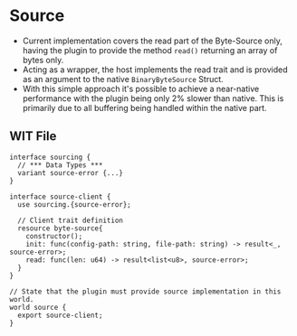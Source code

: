 # Source

* Current implementation covers the read part of the Byte-Source only, having the plugin to provide the method `read()` returning an array of bytes only.
* Acting as a wrapper, the host implements the read trait and is provided as an argument to the native `BinaryByteSource` Struct.
* With this simple approach it's possible to achieve a near-native performance with the plugin being only 2% slower than native. This is primarily due to all buffering being handled within the native part.

## WIT File

```wit, ignore
interface sourcing {
  // *** Data Types ***
  variant source-error {...}
}

interface source-client {
  use sourcing.{source-error};

  // Client trait definition 
  resource byte-source{
    constructor();
    init: func(config-path: string, file-path: string) -> result<_, source-error>;
    read: func(len: u64) -> result<list<u8>, source-error>;
  }
}

// State that the plugin must provide source implementation in this world.
world source {
  export source-client;
}
```

